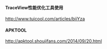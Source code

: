 #### TraceView性能优化工具使用

http://www.tuicool.com/articles/biiYza

#### APKTOOL

http://apktool.shoujifans.com/2014/09/20.html

